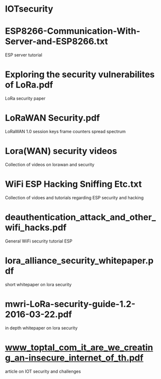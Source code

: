 # IOTsecurity

# ESP8266-Communication-With-Server-and-ESP8266.txt 
  ESP server tutorial
# Exploring the security vulnerabilites of LoRa.pdf
  LoRa security paper
# LoRaWAN Security.pdf 
  LoRaWAN 1.0 session keys frame counters spread spectrum 
# Lora(WAN) security videos
  Collection of videos on lorawan and security
# WiFi ESP Hacking Sniffing Etc.txt
  Collection of vidoes and tutorials regarding ESP security and hacking
# deauthentication_attack_and_other_wifi_hacks.pdf
  General WiFi security tutorial ESP
# lora_alliance_security_whitepaper.pdf
  short whitepaper on lora security
# mwri-LoRa-security-guide-1.2-2016-03-22.pdf 
  in depth whitepaper on lora security
# www_toptal_com_it_are_we_creating_an-insecure_internet_of_th.pdf
  article on IOT security and challenges
